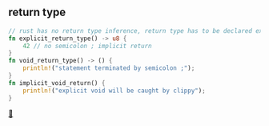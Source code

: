 ## return type

```rust
// rust has no return type inference, return type has to be declared explicitly
fn explicit_return_type() -> u8 {
    42 // no semicolon ; implicit return
}
fn void_return_type() -> () {
    println!("statement terminated by semicolon ;");
}
fn implicit_void_return() { 
    println!("explicit void will be caught by clippy"); 
}
```

[📒](https://doc.rust-lang.org/1.7.0/book/functions.html)